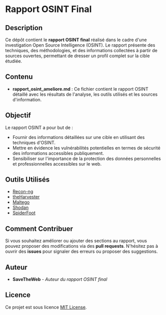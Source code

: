 # Rapport OSINT Final

## Description
Ce dépôt contient le **rapport OSINT final** réalisé dans le cadre d'une investigation Open Source Intelligence (OSINT). Le rapport présente des techniques, des méthodologies, et des informations collectées à partir de sources ouvertes, permettant de dresser un profil complet sur la cible étudiée.

## Contenu
- **rapport_osint_ameliore.md** : Ce fichier contient le rapport OSINT détaillé avec les résultats de l'analyse, les outils utilisés et les sources d'information.

## Objectif
Le rapport OSINT a pour but de :
- Fournir des informations détaillées sur une cible en utilisant des techniques d'OSINT.
- Mettre en évidence les vulnérabilités potentielles en termes de sécurité des informations accessibles publiquement.
- Sensibiliser sur l'importance de la protection des données personnelles et professionnelles accessibles sur le web.

## Outils Utilisés
- [Recon-ng](https://github.com/lanmaster53/recon-ng)
- [theHarvester](https://github.com/laramies/theHarvester)
- [Maltego](https://www.maltego.com/)
- [Shodan](https://www.shodan.io/)
- [SpiderFoot](https://github.com/smicallef/spiderfoot)

## Comment Contribuer
Si vous souhaitez améliorer ou ajouter des sections au rapport, vous pouvez proposer des modifications via des **pull requests**. N'hésitez pas à ouvrir des **issues** pour signaler des erreurs ou proposer des suggestions.

## Auteur
- **SaveTheWeb** - _Auteur du rapport OSINT final_

## Licence
Ce projet est sous licence [MIT License](LICENSE).


